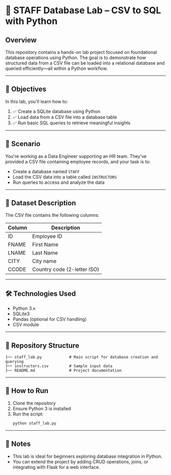 # 🧪 STAFF Database Lab – CSV to SQL with Python

## Overview

This repository contains a hands-on lab project focused on foundational database operations using Python. The goal is to demonstrate how structured data from a CSV file can be loaded into a relational database and queried efficiently—all within a Python workflow.

---

## 🧠 Objectives

In this lab, you'll learn how to:

1. ✅ Create a SQLite database using Python  
2. ✅ Load data from a CSV file into a database table  
3. ✅ Run basic SQL queries to retrieve meaningful insights

---

## 📘 Scenario

You're working as a Data Engineer supporting an HR team. They’ve provided a CSV file containing employee records, and your task is to:

- Create a database named `STAFF`  
- Load the CSV data into a table called `INSTRUCTORS`  
- Run queries to access and analyze the data

---

## 📄 Dataset Description

The CSV file contains the following columns:

| Column | Description         |
|--------|---------------------|
| ID     | Employee ID         |
| FNAME  | First Name          |
| LNAME  | Last Name           |
| CITY   | City name           |
| CCODE  | Country code (2-letter ISO) |

---

## 🛠️ Technologies Used

- Python 3.x  
- SQLite3  
- Pandas (optional for CSV handling)  
- CSV module

---

## 📂 Repository Structure

```
├── staff_lab.py            # Main script for database creation and querying
├── instructors.csv         # Sample input data
├── README.md               # Project documentation
```

---

## 🚀 How to Run

1. Clone the repository  
2. Ensure Python 3 is installed  
3. Run the script:
   ```bash
   python staff_lab.py
   ```

---

## 📌 Notes

- This lab is ideal for beginners exploring database integration in Python.  
- You can extend the project by adding CRUD operations, joins, or integrating with Flask for a web interface.


